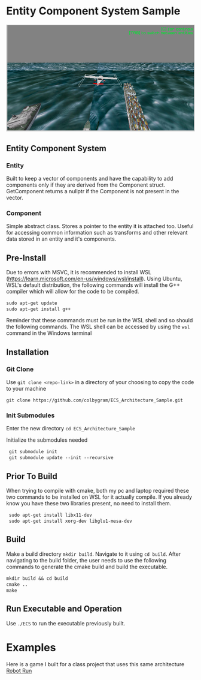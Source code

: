# Entity Component System Sample 
![alt text](<Github Resources/Screenshot 2024-04-18 150555.png>)
## Entity Component System
### Entity
Built to keep a vector of components and have the capability to add components only if they are derived from the Component struct. GetComponent returns a nullptr if the Component is not present in the vector.
### Component 
Simple abstract class. Stores a pointer to the entity it is attached too. Useful for accessing common information such as transforms and other relevant data stored in an entity and it's components.

## Pre-Install
Due to errors with MSVC, it is recommended to install WSL (https://learn.microsoft.com/en-us/windows/wsl/install). Using Ubuntu, WSL's default distribution, the following commands will install the G++ compiler which will allow for the code to be compiled.
```
sudo apt-get update
sudo apt-get install g++
```
Reminder that these commands must be run in the WSL shell and so should the following commands. The WSL shell can be accessed by using the ```wsl``` command in the Windows terminal

## Installation
### Git Clone
Use ```git clone <repo-link>``` in a directory of your choosing to copy the code to your machine
```
git clone https://github.com/colbygram/ECS_Architecture_Sample.git
```
### Init Submodules
Enter the new directory
```cd ECS_Architecture_Sample```

Initialize the submodules needed
```
 git submodule init
 git submodule update --init --recursive
```

## Prior To Build
When trying to compile with cmake, both my pc and laptop required these two commands to be installed on WSL for it actually compile. If you already know you have these two libraries present, no need to install them.
```
 sudo apt-get install libx11-dev
 sudo apt-get install xorg-dev libglu1-mesa-dev
```

## Build
Make a build directory ```mkdir build```. Navigate to it using ```cd build```. After navigating to the build folder, the user needs to use the following commands to generate the cmake build and build the executable.
```
mkdir build && cd build
cmake ..
make
```

## Run Executable and Operation
Use ```./ECS``` to run the executable previously built.

# Examples
Here is a game I built for a class project that uses this same architecture<br>
[Robot Run](https://github.com/colbygram/CS_381_HW/tree/main/as9)
